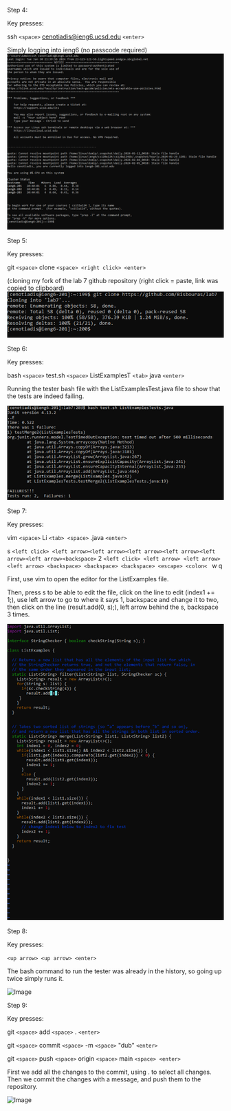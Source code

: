 Step 4:

Key presses:

ssh ```<space>``` cenotiadis@ieng6.ucsd.edu ```<enter>```

Simply logging into ieng6 (no passcode required) 
![Image](lab31.PNG)

Step 5:

Key presses:

git ```<space>``` clone ```<space> <right click> <enter>``` 

(cloning my fork of the lab 7 github repository (right click = paste, link was copied to clipboard)
![Image](lab32.PNG)

Step 6:

Key presses:

bash ```<space>``` test.sh ```<space>``` ListExamplesT ```<tab>``` java ```<enter>```

Running the tester bash file with the ListExamplesTest.java file to show that the tests are indeed failing.

![Image](lab33.PNG)

Step 7:

Key presses:


vim ```<space>``` Li ```<tab> <space>``` .java ```<enter>```

s ```<left click> <left arrow><left arrow><left arrow><left arrow><left arrow><left arrow><backspace>``` 2 ```<left click> <left arrow> <left arrow> <left arrow> <backspace> <backspace> <backspace> <escape> <colon< ``` w q

First, use vim to open the editor for the ListExamples file. 

Then, press s to be able to edit the file, click on the line to edit (index1 += 1;), use left arrow to go to where it says 1, backspace and change it to two, then click on the line (result.add(0, s);), left arrow behind the s, backspace 3 times.

![Image](lab34.PNG)

Step 8:

Key presses:

```<up arrow> <up arrow> <enter>```

The bash command to run the tester was already in the history, so going up twice simply runs it.

![Image](lab35.PNG)

Step 9:

Key presses:

git ```<space>``` add ```<space>``` . ```<enter>```

git ```<space>``` commit ```<space>``` -m ```<space>``` "dub" ```<enter>```

git ```<space>``` push ```<space>``` origin ```<space>``` main ```<space> <enter>```

First we add all the changes to the commit, using . to select all changes. Then we commit the changes with a message, and push them to the repository.

![Image](lab46.PNG)



